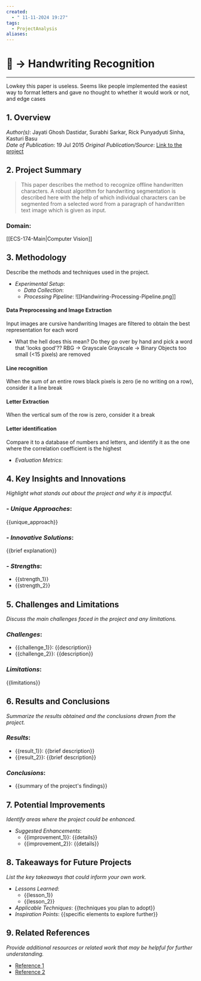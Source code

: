 ```yaml
---
created:
  - " 11-11-2024 19:27"
tags:
  - ProjectAnalysis
aliases:
---
```

# 📗 -> Handwriting Recognition
---
Lowkey this paper is useless.
Seems like people implemented the easiest way to format letters and gave no thought to whether it would work or not, and edge cases

## 1. Overview  
*Author(s)*: Jayati Ghosh Dastidar, Surabhi Sarkar, Rick Punyadyuti Sinha, Kasturi Basu  
*Date of Publication*: 19 Jul 2015
*Original Publication/Source*: [Link to the project](https://paperswithcode.com/paper/handwriting-recognition)

## 2. Project Summary
>This paper describes the method to recognize offline handwritten characters. A robust algorithm for handwriting segmentation is described here with the help of which individual characters can be segmented from a selected word from a paragraph of handwritten text image which is given as input.

### Domain: 
[[ECS-174-Main|Computer Vision]]

## 3. Methodology
Describe the methods and techniques used in the project.

- *Experimental Setup*:
  - *Data Collection*: 
  - *Processing Pipeline*: 
![[Handwiring-Processing-Pipeline.png]]
#### Data Preprocessing and Image Extraction
Input images are cursive handwriting
Images are filtered to obtain the best representation for each word
- What the hell does this mean? Do they go over by hand and pick a word that 'looks good'??
RBG -> Grayscale
Grayscale -> Binary
Objects too small (<15 pixels) are removed
#### Line recognition
When the sum of an entire rows black pixels is zero (ie no writing on a row), consider it a line break
#### Letter Extraction
When the vertical sum of the row is zero, consider it a break
#### Letter identification
Compare it to a database of numbers and letters, and identify it as the one where the correlation coefficient is the highest


- *Evaluation Metrics*: 

## 4. Key Insights and Innovations
*Highlight what stands out about the project and why it is impactful.*

### - *Unique Approaches*: 
  {{unique_approach}}
### - *Innovative Solutions*: 
{{brief explanation}}
### - *Strengths*:
  - {{strength_1}}
  - {{strength_2}}

## 5. Challenges and Limitations
*Discuss the main challenges faced in the project and any limitations.*

### *Challenges*: 
  - {{challenge_1}}: {{description}}
  - {{challenge_2}}: {{description}}
### *Limitations*: 
{{limitations}}

## 6. Results and Conclusions
*Summarize the results obtained and the conclusions drawn from the project.*

### *Results*:
  - {{result_1}}: {{brief description}}
  - {{result_2}}: {{brief description}}
### *Conclusions*: 
- {{summary of the project's findings}}

## 7. Potential Improvements
*Identify areas where the project could be enhanced.*

- *Suggested Enhancements*: 
  - {{improvement_1}}: {{details}}
  - {{improvement_2}}: {{details}}

## 8. Takeaways for Future Projects
*List the key takeaways that could inform your own work.*

- *Lessons Learned*:
  - {{lesson_1}}
  - {{lesson_2}}
- *Applicable Techniques*: {{techniques you plan to adopt}}
- *Inspiration Points*: {{specific elements to explore further}}

## 9. Related References
*Provide additional resources or related work that may be helpful for further understanding.*
- [Reference 1]({{link}})
- [Reference 2]({{link}})

